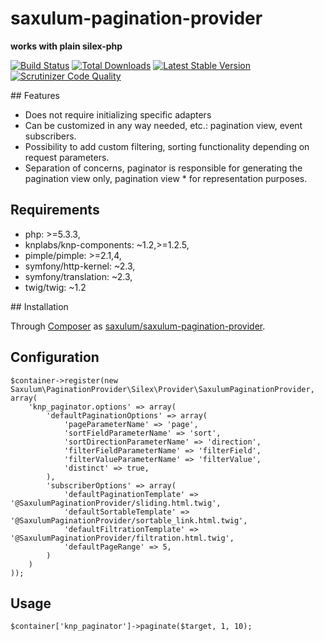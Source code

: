# saxulum-pagination-provider

**works with plain silex-php**

[![Build Status](https://api.travis-ci.org/saxulum/saxulum-pagination-provider.png?branch=master)](https://travis-ci.org/saxulum/saxulum-pagination-provider)
[![Total Downloads](https://poser.pugx.org/saxulum/saxulum-pagination-provider/downloads.png)](https://packagist.org/packages/saxulum/saxulum-pagination-provider)
[![Latest Stable Version](https://poser.pugx.org/saxulum/saxulum-pagination-provider/v/stable.png)](https://packagist.org/packages/saxulum/saxulum-pagination-provider)
[![Scrutinizer Code Quality](https://scrutinizer-ci.com/g/saxulum/saxulum-pagination-provider/badges/quality-score.png?s=6539e5892cc965ef82ac8ec929442c544a4e02a5)](https://scrutinizer-ci.com/g/saxulum/saxulum-pagination-provider/)

## Features

 * Does not require initializing specific adapters
 * Can be customized in any way needed, etc.: pagination view, event subscribers.
 * Possibility to add custom filtering, sorting functionality depending on request parameters.
 * Separation of concerns, paginator is responsible for generating the pagination view only, pagination view  * for representation purposes.

## Requirements

 * php: >=5.3.3,
 * knplabs/knp-components: ~1.2,>=1.2.5,
 * pimple/pimple: >=2.1,4,
 * symfony/http-kernel: ~2.3,
 * symfony/translation: ~2.3,
 * twig/twig: ~1.2


## Installation

Through [Composer](http://getcomposer.org) as [saxulum/saxulum-pagination-provider][1].

## Configuration

```{.php}
$container->register(new Saxulum\PaginationProvider\Silex\Provider\SaxulumPaginationProvider, array(
    'knp_paginator.options' => array(
        'defaultPaginationOptions' => array(
            'pageParameterName' => 'page',
            'sortFieldParameterName' => 'sort',
            'sortDirectionParameterName' => 'direction',
            'filterFieldParameterName' => 'filterField',
            'filterValueParameterName' => 'filterValue',
            'distinct' => true,
        ),
        'subscriberOptions' => array(
            'defaultPaginationTemplate' => '@SaxulumPaginationProvider/sliding.html.twig',
            'defaultSortableTemplate' => '@SaxulumPaginationProvider/sortable_link.html.twig',
            'defaultFiltrationTemplate' => '@SaxulumPaginationProvider/filtration.html.twig',
            'defaultPageRange' => 5,
        )
    )
));
```

## Usage

```{.php}
$container['knp_paginator']->paginate($target, 1, 10);
```

[1]: https://packagist.org/packages/saxulum/saxulum-pagination-provider